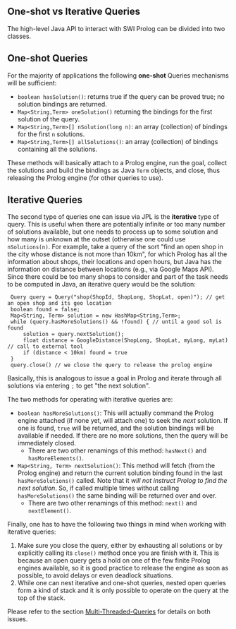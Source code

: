 ## One-shot vs Iterative Queries

The high-level Java API to interact with SWI Prolog can be divided into two classes.

## One-shot Queries

For the majority of applications the following **one-shot** Queries mechanisms will be sufficient:

* `boolean hasSolution()`: returns true if the query can be proved true; no solution bindings are returned.
* `Map<String,Term> oneSolution()` returning the bindings for the first solution of the query.
* `Map<String,Term>[] nSolution(long n)`: an array (collection) of bindings for the first `n` solutions. 
* `Map<String,Term>[] allSolutions()`: an array (collection) of bindings containing all the solutions.

These methods will basically attach to a Prolog engine, run the goal, collect the solutions and build the bindings as Java `Term` objects, and close, thus releasing the Prolog engine (for other queries to use).

## Iterative Queries

The second type of queries one can issue via JPL is the **iterative** type of query. This is useful when there are potentially infinite or too many number of solutions available, but one needs to process up to some solution and how many is unknown at the outset (otherwise one could use `nSolutions(n)`. For example, take a query of the sort "find an open shop in the city whose distance is not more than 10km", for which Prolog has all the information about shops, their locations and open hours, but Java has the information on distance between locations (e.g., via Google Maps API). Since there could be too many shops to consider and part of the task needs to be computed in Java, an iterative query would be the solution:

     Query query = Query("shop(ShopId, ShopLong, ShopLat, open)"); // get an open shop and its geo location
     boolean found = false;
     Map<String, Term> solution = new HashMap<String,Term>;
     while (query.hasMoreSolutions() && !found) { // until a good sol is found
         solution = query.nextSolution();
         float distance = GoogleDistance(ShopLong, ShopLat, myLong, myLat) // call to external tool
         if (distance < 10km) found = true
     }
     query.close() // we close the query to release the prolog engine

Basically, this is analogous to issue a goal in Prolog and iterate through all solutions via entering `;` to get "the next solution".

The two methods for operating with iterative queries are:

* `boolean hasMoreSolutions()`: This will actually command the Prolog engine attached (if none yet, will attach one) to seek the _next_ solution. If one is found, `true` will be returned, and the solution bindings will be available if needed. If there are no more solutions, then the query will be immediately closed.
    * There are two other renamings of this method: `hasNext()` and `hasMoreElements()`.
* `Map<String, Term> nextSolution()`: This method will fetch (from the Prolog engine) and return the current solution binding found in the last `hasMoreSolutions()` called. Note that it _will not instruct Prolog to find the next solution_. So, if called multiple times without calling `hasMoreSolutions()` the same binding will be returned over and over.
    * There are two other renamings of this method: `next()` and `nextElement()`.


Finally, one has to have the following two things in mind when working with iterative queries:

1. Make sure you close the query, either by exhausting all solutions or by explicitly calling its `close()` method once you are finish with it. This is because an open query gets a hold on one of the few finite Prolog engines available, so it is good practice to release the engine as soon as possible, to avoid delays or even deadlock situations.
2. While one can nest iterative and one-shot queries, nested open queries form a kind of stack and it is only possible to operate on the query at the top of the stack. 

Please refer to the section [Multi-Threaded-Queries](Multi-Threaded-Queries) for details on both issues.
